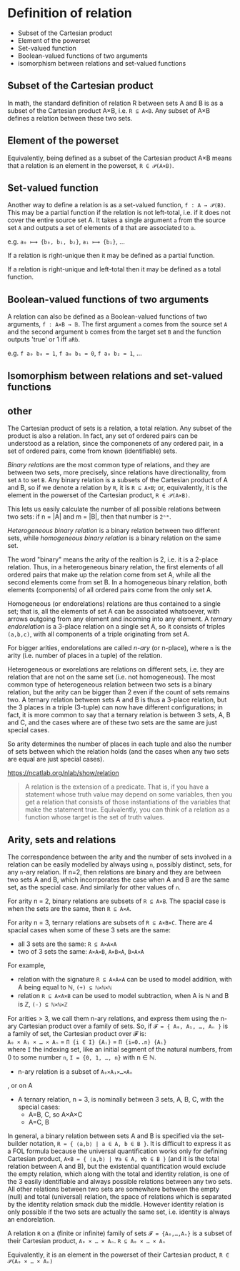 # Definition of relation


- Subset of the Cartesian product
- Element of the powerset
- Set-valued function
- Boolean-valued functions of two arguments
- isomorphism between relations and set-valued functions

## Subset of the Cartesian product

In math, the standard definition of relation R between sets A and B is as a subset of the Cartesian product A×B, i.e. `R ⊆ A×B`. Any subset of A×B defines a relation between these two sets.

## Element of the powerset

Equivalently, being defined as a subset of the Cartesian product A×B means that a relation is an element in the powerset, `R ∈ 𝒫(A×B)`.

## Set-valued function

Another way to define a relation is as a set-valued function, `f : A → 𝒫(B)`. This may be a partial function if the relation is not left-total, i.e. if it does not cover the entire source set A. It takes a single argument `a` from the source set `A` and outputs a set of elements of `B` that are associated to `a`.

e.g. `a₀ ⟼ {b₀, b₁, b₂}`, `a₁ ⟼ {b₁}`, …

If a relation is right-unique then it may be defined as a partial function.

If a relation is right-unique and left-total then it may be defined as a total function.

## Boolean-valued functions of two arguments

A relation can also be defined as a Boolean-valued functions of two arguments, `f : A×B → 𝔹`. The first argument `a` comes from the source set `A` and the second argument `b` comes from the target set `B` and the function outputs 'true' or 1 iff `aRb`.

e.g. `f a₀ b₀ = 1`, `f a₀ b₁ = 0`, `f a₀ b₂ = 1`, …

## Isomorphism between relations and set-valued functions




## other

The Cartesian product of sets is a relation, a total relation. Any subset of the product is also a relation. In fact, any set of ordered pairs can be understood as a relation, since the componenets of any ordered pair, in a set of ordered pairs, come from known (identifiable) sets.

*Binary relations* are the most common type of relations, and they are between two sets, more precisely, since relations have directionality, from set `A` to set `B`. Any binary relation is a subsets of the Cartesian product of A and B, so if we denote a relation by `R`, it is `R ⊆ A×B`; or, equivalently, it is the element in the powerset of the Cartesian product, `R ∈ 𝒫(A×B)`.

This lets us easily calculate the number of all possible relations between two sets: if n = |A| and m = |B|, then that number is `2ⁿᵐ`.

*Heterogeneous binary relation* is a binary relation between two different sets, while *homogeneous binary relation* is a binary relation on the same set.

The word "binary" means the arity of the realtion is 2, i.e. it is a 2-place relation. Thus, in a heterogeneous binary relation, the first elements of all ordered pairs that make up the relation come from set A, while all the second elements come from set B. In a homogeneous binary relation, both elements (components) of all ordered pairs come from the only set A.

Homogeneous (or endorelations) relations are thus contained to a single set; that is, all the elements of set A can be associated whatsoever, with arrows outgoing from any element and incoming into any element. A *ternary endorelation* is a 3-place relation on a single set A, so it consists of triples `(a,b,c)`, with all components of a triple originating from set A.

For bigger arities, endorelations are called *n-ary* (or n-place), where `n` is the arity (i.e. number of places in a tuple) of the relation.

Heterogeneous or exorelations are relations on different sets, i.e. they are relation that are not on the same set (i.e. not homogeneous). The most common type of heterogeneous relation between two sets is a binary relation, but the arity can be bigger than 2 even if the count of sets remains two. A ternary relation between sets A and B is thus a 3-place relation, but the 3 places in a triple (3-tuple) can now have different configurations; in fact, it is more common to say that a ternary relation is between 3 sets, A, B and C, and the cases where are of these two sets are the same are just special cases.

So arity determines the number of places in each tuple and also the number of sets between which the relation holds (and the cases when any two sets are equal are just special cases).



https://ncatlab.org/nlab/show/relation

>A relation is the extension of a predicate. 
That is, if you have a statement whose truth value may depend on some variables, then you get a relation that consists of those instantiations of the variables that make the statement true. Equivalently, you can think of a relation as a function whose target is the set of truth values.


## Arity, sets and relations

The correspondence between the arity and the number of sets involved in a relation can be easily modelled by always using `n`, possibly distinct, sets, for any `n`-ary relation. If n=2, then relations are binary and they are between two sets A and B, which incorrporates the case when A and B are the same set, as the special case. And similarly for other values of `n`.


For arity n = 2, binary relations are subsets of `R ⊆ A×B`. 
The spacial case is when the sets are the same, then `R ⊆ A×A`.

For arity n = 3, ternary relations are subsets of `R ⊆ A×B×C`. 
There are 4 spacial cases when some of these 3 sets are the same:
- all 3 sets are the same: `R ⊆ A×A×A`
- two of 3 sets the same: `A×A×B`, `A×B×A`, `B×A×A`

For example,
- relation with the signature `R ⊆ A×A×A` can be used to model addition, with A being equal to ℕ, `(+) ⊆ ℕ×ℕ×ℕ`
- relation `R ⊆ A×A×B` can be used to model subtraction, when A is ℕ and B is ℤ,
`(-) ⊆ ℕ×ℕ×ℤ`



For arities > 3, we call them n-ary relations, and express them using the n-ary Cartesian product over a family of sets. So, if `𝓕 = { A₀, A₁, …, Aₙ }` is a family of set, the Cartesian product over 𝓕 is:   
`A₀ × A₁ × … × Aₙ` = `Π {i ∈ I} {Aᵢ}` = `Π {i=0..n} {Aᵢ}`    
where `I` the indexing set, like an initial segment of the natural numbers, from 0 to some number `n`, `I = {0, 1, …, n}` with n ∈ ℕ.



- n-ary relation is a subset of `A₀×A₁×…×Aₙ`


, or on A
- A ternary relation, n = 3, is nominally between 3 sets, A, B, C, with the special cases:
  - A=B, C, so A×A×C
  - A=C, B





In general, a binary relation between sets A and B is specified via the set-builder notation, `R = { ⟨a,b⟩ | a ∈ A, b ∈ B }`. It is difficult to express it as a FOL formula because the universal quantification works only for defining Cartesian product, `A×B = { ⟨a,b⟩ | ∀a ∈ A, ∀b ∈ B }` (and it is the total relation between A and B), but the existential quantification would exclude the empty relation, which along with the total and identity relation, is one of the 3 easily identifiable and always possible relations between any two sets. All other relations between two sets are somewhere between the empty (null) and total (universal) relation, the space of relations which is separated by the identity relation smack dub the middle. However identity relation is only possible if the two sets are actually the same set, i.e. identity is always an endorelation.






A relation `R` on a (finite or infinite) family of sets `𝓕 = {A₀,…,Aₙ}` is a subset of their Cartesian product, `A₀ × … × Aₙ`.
`R ⊆ A₀ × … × Aₙ`

Equivalently, it is an element in the powerset of their Cartesian product, 
`R ∈ 𝒫(A₀ × … × Aₙ)`
